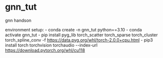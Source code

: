 # gnn_tut
gnn handson


environment setup:
    - conda create -n gnn_tut python==3.10 
    - conda activate gnn_tut
    - pip install pyg_lib torch_scatter torch_sparse torch_cluster torch_spline_conv -f https://data.pyg.org/whl/torch-2.0.0+cpu.html
    - pip3 install torch torchvision torchaudio --index-url https://download.pytorch.org/whl/cu118